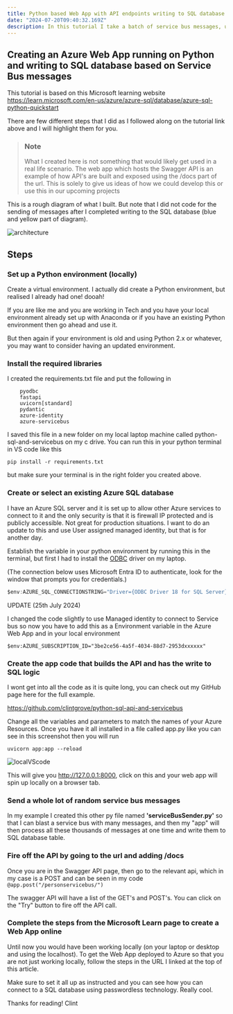 ```yaml
---
title: Python based Web App with API endpoints writing to SQL database based on Service Bus Messages
date: "2024-07-20T09:40:32.169Z"
description: In this tutorial I take a batch of service bus messages, use an web app api endpoint and trigger off a write process to a sql database using passwordless authentication.
---
```


## Creating an Azure Web App running on Python and writing to SQL database based on Service Bus messages

This tutorial is based on this Microsoft learning website https://learn.microsoft.com/en-us/azure/azure-sql/database/azure-sql-python-quickstart

There are few different steps that I did as I followed along on the tutorial link above and I will highlight them for you. 

>### Note
>What I created here is not something that would likely get used in a real life scenario. The web app which hosts the Swagger API is an example of how API's are built and exposed using the /docs part of the url. This is solely to give us ideas of how we could develop this or use this in our upcoming projects 

This is a rough diagram of what I built. But note that I did not code for the sending of messages after I completed writing to the SQL database (blue and yellow part of diagram). 

![architecture](https://github.com/user-attachments/assets/ede76ed0-e601-45ce-91dc-120b8a92d1fd)
## Steps 
### Set up a Python environment (locally)

Create a virtual environment. I actually did create a Python environment, but realised I already had one! dooah! 

If you are like me and you are working in Tech and you have your local environment already set up with Anaconda or if you have an existing Python environment then go ahead and use it. 

But then again if your environment is old and using Python 2.x or whatever, you may want to consider having an updated environment.

### Install the required libraries

I created the requirements.txt file and put the following in

```makethisatextbox
    pyodbc
    fastapi
    uvicorn[standard]
    pydantic
    azure-identity
    azure-servicebus
```

I saved this file in a new folder on my local laptop machine called python-sql-and-servicebus on my c drive. You can run this in your python terminal in VS code like this

`pip install -r requirements.txt` 

but make sure your terminal is in the right folder you created above. 

### Create or select an existing Azure SQL database
I have an Azure SQL server and it is set up to allow other Azure services to connect to it and the only security is that it is firewall IP protected and is publicly accessible. Not great for production situations. I want to do an update to this and use User assigned managed identity, but that is for another day.

Establish the variable in your python environment by running this in the terminal, but first I had to install the [ODBC](https://learn.microsoft.com/en-us/sql/connect/odbc/using-azure-active-directory?view=sql-server-ver16) driver on my laptop.

 (The connection below uses Microsoft Entra ID to authenticate, look for the window that prompts you for credentials.)

```c
$env:AZURE_SQL_CONNECTIONSTRING="Driver={ODBC Driver 18 for SQL Server};Server=tcp:<sqlservername>.database.windows.net,1433;Database=<databasename>;Encrypt=yes;TrustServerCertificate=no;Connection Timeout=30"
```
UPDATE (25th July 2024)

I changed the code slightly to use Managed identity to connect to Service bus so now you have to add this as a Environment variable in the Azure Web App and in your local environment
```
$env:AZURE_SUBSCRIPTION_ID="3be2ce56-4a5f-4034-88d7-2953dxxxxxx"    
```

### Create the app code that builds the API and has the write to SQL logic
I wont get into all the code as it is quite long, you can check out my GitHub page here for the full example. 

https://github.com/clintgrove/python-sql-api-and-servicebus

Change all the variables and parameters to match the names of your Azure Resources. Once you have it all installed in a file called app.py like you can see in this screenshot then you will run 

`uvicorn app:app --reload`

![localVScode](https://github.com/user-attachments/assets/9a7b6315-f599-4fec-b801-abde0ab5d16b)

This will give you http://127.0.0.1:8000, click on this and your web app will spin up locally on a browser tab. 

### Send a whole lot of random service bus messages
In my example I created this other py file named **'serviceBusSender.py'** so that I can blast a service bus with many messages, and then my "app" will then process all these thousands of messages at one time and write them to SQL database table. 

### Fire off the API by going to the url and adding /docs
Once you are in the Swagger API page, then go to the relevant api, which in my case is a POST and can be seen in my code `@app.post("/personservicebus/")`

The swagger API will have a list of the GET's and POST's. You can click on the "Try" button to fire off the API call. 

### Complete the steps from the Microsoft Learn page to create a Web App online

Until now you would have been working locally (on your laptop or desktop and using the localhost). To get the Web App deployed to Azure so that you are not just working locally, follow the steps in the URL I linked at the top of this article.

Make sure to set it all up as instructed and you can see how you can connect to a SQL database using passwordless technology. Really cool. 

Thanks for reading! Clint
